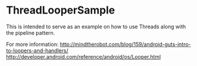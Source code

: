 ThreadLooperSample
==================

This is intended to serve as an example on how to use Threads along with the pipeline pattern. 

For more information: 
http://mindtherobot.com/blog/159/android-guts-intro-to-loopers-and-handlers/ 
http://developer.android.com/reference/android/os/Looper.html
